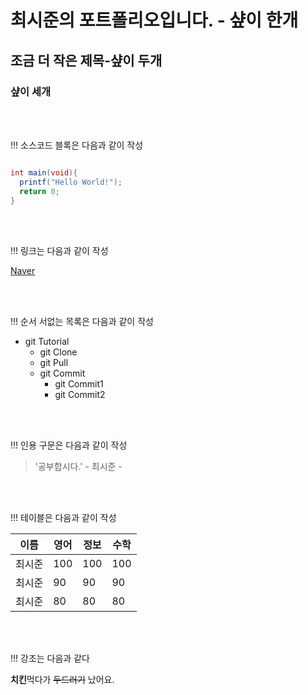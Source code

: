# 최시준의 포트폴리오입니다. - 샾이 한개

## 조금 더 작은 제목-샾이 두개

### 샾이 세개

<br><br>

!!! 소스코드 블록은 다음과 같이 작성


```java

int main(void){
  printf("Hello World!");
  return 0;
}

```

<br><br>

!!! 링크는 다음과 같이 작성

[Naver](https://naver.com)

<br><br>

!!! 순서 서없는 목록은 다음과 같이 작성

* git Tutorial
  * git Clone
  * git Pull
  * git Commit
    * git Commit1
    * git Commit2
 
 <br><br>
 
!!!  인용 구문은 다음과 같이 작성
 
 > '공부합시다.' - 최시준 -
 
 <br><br>
 
 
!!! 테이블은 다음과 같이 작성
 
 이름|영어|정보|수학
 ---|---|---|---|
 최시준|100|100|100|
 최시준|90|90|90|
 최시준|80|80|80|
 
 <br><br>
 
!!! 강조는 다음과 같다
 
 **치킨**먹다가 ~~두드러기~~ 났어요.
 
 <br><br>
